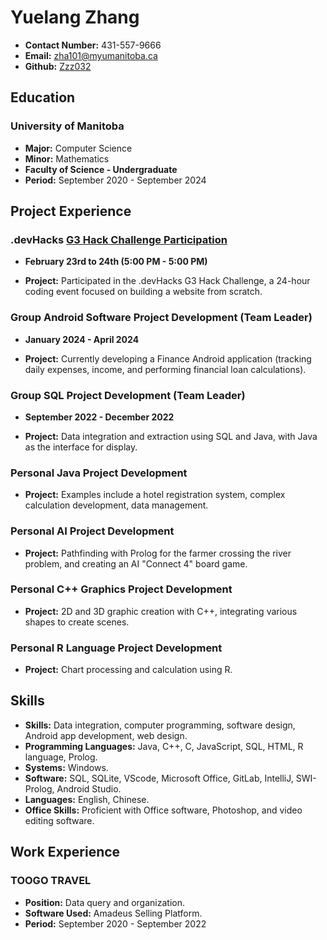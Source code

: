 # Yuelang Zhang

- **Contact Number:** 431-557-9666
- **Email:** zha101@myumanitoba.ca
- **Github:** [Zzz032](https://github.com/Zzz032)

## Education

### University of Manitoba

- **Major:** Computer Science
- **Minor:** Mathematics
- **Faculty of Science - Undergraduate**
- **Period:** September 2020 - September 2024

## Project Experience

### .devHacks [G3 Hack Challenge Participation](https://github.com/devhacks-2024/I-O-Tech-Repository?tab=readme-ov-file)

- **February 23rd to 24th (5:00 PM - 5:00 PM)**

- **Project:** Participated in the .devHacks G3 Hack Challenge, a 24-hour coding event focused on building a website from scratch.

### Group Android Software Project Development (Team Leader)

- **January 2024 - April 2024**

- **Project:** Currently developing a Finance Android application (tracking daily expenses, income, and performing financial loan calculations).

### Group SQL Project Development (Team Leader)

- **September 2022 - December 2022**

- **Project:** Data integration and extraction using SQL and Java, with Java as the interface for display.

### Personal Java Project Development

- **Project:** Examples include a hotel registration system, complex calculation development, data management.

### Personal AI Project Development

- **Project:** Pathfinding with Prolog for the farmer crossing the river problem, and creating an AI "Connect 4" board game.

### Personal C++ Graphics Project Development

- **Project:** 2D and 3D graphic creation with C++, integrating various shapes to create scenes.

### Personal R Language Project Development

- **Project:** Chart processing and calculation using R.

## Skills

- **Skills:** Data integration, computer programming, software design, Android app development, web design.
- **Programming Languages:** Java, C++, C, JavaScript, SQL, HTML, R language, Prolog.
- **Systems:** Windows.
- **Software:** SQL, SQLite, VScode, Microsoft Office, GitLab, IntelliJ, SWI-Prolog, Android Studio.
- **Languages:** English, Chinese.
- **Office Skills:** Proficient with Office software, Photoshop, and video editing software.

## Work Experience

### TOOGO TRAVEL

- **Position:** Data query and organization.
- **Software Used:** Amadeus Selling Platform.
- **Period:** September 2020 - September 2022
